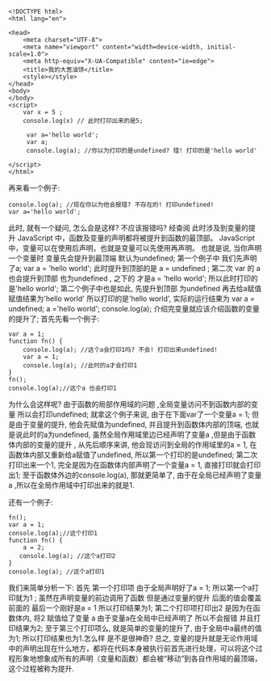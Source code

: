 ```
<!DOCTYPE html>
<html lang="en">

<head>
    <meta charset="UTF-8">
    <meta name="viewport" content="width=device-width, initial-scale=1.0">
    <meta http-equiv="X-UA-Compatible" content="ie=edge">
    <title>我的大葱油饼</title>
    <style></style>
</head>
<body>
</body>
<script>
    var x = 5 ;
    console.log(x) // 此时打印出来的是5;

     var a='hello world';
     var a;
     console.log(a); //你以为打印的是undefined? 错! 打印的是'hello world'

</script>
</html>
```
再来看一个例子:
```
console.log(a); //现在你以为他会报错? 不存在的! 打印undefined!
var a='hello world';
```
此时, 就有一个疑问, 怎么会是这样? 
不应该报错吗? 
经查阅 此时涉及到变量的提升
JavaScript 中，函数及变量的声明都将被提升到函数的最顶部。
JavaScript 中，变量可以在使用后声明，也就是变量可以先使用再声明。
也就是说, 当你声明一个变量时 变量先会提升到最顶端 默认为undefined;
      第一个例子中 我们先声明了a; var a = 'hello world'; 此时提升到顶部的是
  a = undefined ;
第二次 var 的 a 也会提升到顶部 也为undefined , 之下的 才是a = 'hello world'; 所以此时打印的是'hello world';
     第二个例子中也是如此, 先提升到顶部 为undefined 再去给a赋值 赋值结果为'hello world' 所以打印的是'hello world',
  实际的运行结果为
    var a = undefined;
    a   ='hello world';
    console.log(a);
介绍完变量就应该介绍函数的变量的提升了;
首先先看一个例子:
```
var a = 1;
function fn() {
    console.log(a); //这个a会打印1吗? 不会! 打印出来undefined!
    var a = 1;
    console.log(a); //此时的a才会打印1
}
fn();
console.log(a);//这个a 也会打印1
```
   为什么会这样呢?
    由于函数的局部作用域的问题 ,全局变量访问不到函数内部的变量 所以会打印undefined; 就拿这个例子来说, 由于在下面var了一个变量a = 1; 但是由于变量的提升, 他会先赋值为undefined, 并且提升到函数体内部的顶端, 也就是说此时的a为undefined, 虽然全局作用域里边已经声明了变量a ,但是由于函数体内部的变量的提升 , 从先后顺序来讲, 他会现访问到全局的作用域里的a = 1, 在函数体内部又重新给a赋值了undefined, 所以第一个打印的是undefined; 第二次打印出来一个1, 完全是因为在函数体内部声明了一个变量a = 1, 直接打印就会打印出1; 至于函数体外边的console.log(a), 那就更简单了, 由于在全局已经声明了变量a ,所以在全局作用域中打印出来的就是1.
  
还有一个例子:
```
fn();
var a = 1;
console.log(a);//这个打印1
function fn() {
    a = 2;
   console.log(a); //这个a打印2
}
console.log(a); //这个a打印1
```
  我们来简单分析一下: 
    首先 第一个打印项 由于全局声明好了a = 1; 所以第一个a打印就为1 ;
虽然在声明变量的前边调用了函数 但是通过变量的提升 后面的值会覆盖前面的 最后一个刚好是a = 1 所以打印结果为1;
    第二个打印项打印出2 是因为在函数体内, 将2 赋值给了变量 a 由于变量a在全局中已经声明了 所以不会报错 并且打印结果为2;
    至于第三个打印项么, 就是简单的变量的提升了, 由于全局中a最终的值为1; 所以打印结果也为1.怎么样 是不是很神奇?
总之, 变量的提升就是无论作用域中的声明出现在什么地方，都将在代码本身被执行前首先进行处理，可以将这个过程形象地想象成所有的声明（变量和函数）都会被“移动”到各自作用域的最顶端，这个过程被称为提升.